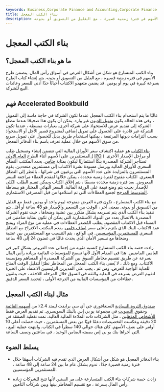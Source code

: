 ```yaml
---
keywords: Business,Corporate Finance and Accounting,Corporate Finance
title: بناء الكتب المعجل
description: بناء الكتب المتسارع هو شكل من أشكال العرض في أسواق الأسهم. يتضمن طرح الأسهم في فترة زمنية قصيرة ، مع القليل من التسويق أو بدونه.
---
```


# بناء الكتب المعجل
## ما هو بناء الكتب المعجل؟

بناء الكتب المتسارع هو شكل من أشكال العرض في أسواق رأس المال. يتضمن طرح الأسهم في فترة زمنية قصيرة ، مع القليل من التسويق أو بدونه. يتم إنشاء كتاب الطرح بسرعة كبيرة في يوم أو يومين. قد يضمن متعهدو الاكتتاب أحيانًا حدًا أدنى للسعر وعائدات البيع للشركة.

## فهم Accelerated Bookbuild

غالبًا ما يتم استخدام بناء الكتب المعجل عندما تكون الشركة في حاجة ماسة إلى التمويل ، وفي هذه الحالة يكون [تمويل الديون](/debtfinancing) غير وارد. يمكن أن يكون هذا صحيحًا عندما تتطلع الشركة إلى تقديم عرض للاستحواذ على شركة أخرى. بعبارات مبسطة ، عندما تكون الشركة غير قادرة على الحصول على تمويل إضافي لمشروع قصير الأجل أو الاستحواذ بسبب التزامات ديونها المرتفعة ، يمكنها استخدام طريق بديل للحصول على تمويل سريع من سوق الأسهم من خلال عملية تعرف باسم بناء الدفاتر المعجل.

[بناء الكتاب](/bookbuilding) هو عملية اكتشاف سعر الأوراق المالية التي تتضمن إنشاء وتسجيل طلب المستثمرين على الأسهم أثناء الطرح [العام الأولي (](/ipo) [IPO](/ipo) ) أو مراحل الإصدار الأخرى. تستأجر الشركة المصدرة بنكًا استثماريًا ليكون بمثابة [ضامن](/underwriter). يحدد المكتتب النطاق السعري للأوراق المالية ويرسل مسودة نشرة الاكتتاب إلى مستثمرين متعددين. يقوم المستثمرون بالمزايدة على عدد الأسهم التي يرغبون في شرائها ، بالنظر إلى النطاق السعري. الكتاب مفتوح لفترة زمنية محددة ، يمكن خلالها لمقدم العطاء مراجعة السعر المعروض. بعد فترة زمنية محددة مسبقًا ، يتم إغلاق الكتاب ويمكن تقييم الطلب الكلي للإصدار بحيث يتم وضع قيمة على الورقة المالية. السعر النهائي المختار هو ببساطة [المتوسط المرجح](/weightedaverage) لجميع العطاءات التي تم استلامها من قبل المصرفي الاستثماري.

مع بناء الكتب المتسارع ، تكون فترة العرض مفتوحة ليوم واحد أو يومين فقط مع القليل من التسويق أو بدونه. بمعنى آخر ، الوقت بين التسعير والإصدار هو 48 ساعة أو أقل. يتم تنفيذ بناء الكتب الذي يتم تسريعه بشكل متكرر بين عشية وضحاها ، حيث تقوم الشركة المصدرة بالاتصال بعدد من البنوك الاستثمارية التي يمكن أن تكون بمثابة ضامنين في المساء قبل الاكتتاب المقصود. يطلب المُصدر العطاءات في عملية من نوع المزاد ويمنح عقد الاكتتاب للبنك الذي يلتزم بأعلى سعر [إيقاف خلفي](/backstop). يقدم المكتتب الاقتراح مع النطاق السعري [للمستثمرين المؤسسيين](/institutionalinvestor). في الواقع ، يتم التنسيب مع المستثمرين بين عشية وضحاها مع تسعير الأمان الذي يحدث غالبًا في غضون 24 إلى 48 ساعة.

زادت حصة بناء الكتب المتسارع كنسبة مئوية من إجمالي عدد العروض بشكل كبير في العامين الماضيين. هذا في المقام الأول لأنها تسمح للمؤسسات القائمة بزيادة رأس المال بسرعة عن طريق تقسيم مخاطر السوق بين الشركة المصدرة أو المساهم ومؤسسة الاكتتاب. ومع ذلك ، لا يُعفى بناء الكتب المعجل من المخاطر نظرًا لتقليل الوقت المتاح للعناية الواجبة للعرض. ومن ثم ، يجب على المديرين الرئيسيين الاعتماد على الخبرة لتقييم العرض بسرعة في البداية والثقة في السوق خلال المرحلة اللاحقة ، حيث يتلقون عطاءات من المؤسسات المالية من الدرجة الأولى ، لتحديد السعر الدقيق.

## مثال لبناء الكتب المعجل

[صندوق الثروة السيادية](/sovereign_wealth_fund) السنغافوري جي آي سي برايفت ليمتد 2.4٪ من [أسهمه القائمة](/outstandingshares) وحقوق [التصويت](/votingright) في مجموعة يو بي إس بالبنك السويسري. تم تقديم العرض فقط [للأشخاص المؤهلين](/accreditedinvestor) ، مثل الشركات ذات الملاءة المالية العالية. تمت تغطية الصفقة في 20 دقيقة وعكست التخصيصات دعمًا قويًا من بعض المستثمرين ، حيث حصلت أعلى 10 أوامر على نصف الأسهم. كان هناك حوالي 140 سطراً في الكتاب. وانتهت عملية البيع ، التي أجراها بنك يو بي إس بصفته الضامن الوحيد ، في ساعتين ونصف الساعة.

## يسلط الضوء

- بناء الدفاتر المعجل هو شكل من أشكال العرض الذي تقدم فيه الشركات أسهمًا خلال فترة زمنية قصيرة جدًا ، تدوم بشكل عام ما بين 24 ساعة إلى 48 ساعة ، للمستثمرين المؤسسيين.

- زادت حصة شركات بناء الكتب المتسارعة على مر السنين لأنها تتيح للشركات زيادة رأس المال بسرعة ، مع تقسيم المخاطر بينها وبين شركات التأمين.

